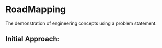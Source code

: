 # RoadMapping
The demonstration of engineering concepts using a problem statement. 

## Initial Approach: 